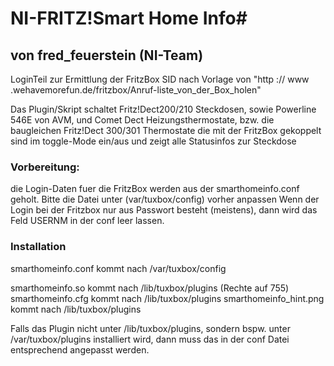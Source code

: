 # NI-FRITZ!Smart Home Info#

## von fred_feuerstein (NI-Team)

LoginTeil zur Ermittlung der FritzBox SID nach Vorlage von "http :// www .wehavemorefun.de/fritzbox/Anruf-liste_von_der_Box_holen"

Das Plugin/Skript schaltet Fritz!Dect200/210
Steckdosen, sowie Powerline 546E von AVM,
und Comet Dect Heizungsthermostate, bzw.
die baugleichen Fritz!Dect 300/301 Thermostate
die mit der FritzBox gekoppelt sind im toggle-Mode ein/aus und zeigt
alle Statusinfos zur Steckdose
         
### Vorbereitung: ###
die Login-Daten fuer die FritzBox werden aus
der smarthomeinfo.conf geholt. Bitte die
Datei unter (var/tuxbox/config) vorher anpassen
Wenn der Login bei der Fritzbox nur aus Passwort besteht (meistens), 
dann wird das Feld USERNM in der conf leer lassen.

### Installation ###
smarthomeinfo.conf kommt nach /var/tuxbox/config

smarthomeinfo.so kommt nach /lib/tuxbox/plugins (Rechte auf 755)
smarthomeinfo.cfg kommt nach /lib/tuxbox/plugins
smarthomeinfo_hint.png kommt nach /lib/tuxbox/plugins

Falls das Plugin nicht unter /lib/tuxbox/plugins, sondern bspw. unter /var/tuxbox/plugins installiert wird, dann muss das in der conf Datei entsprechend angepasst werden.

